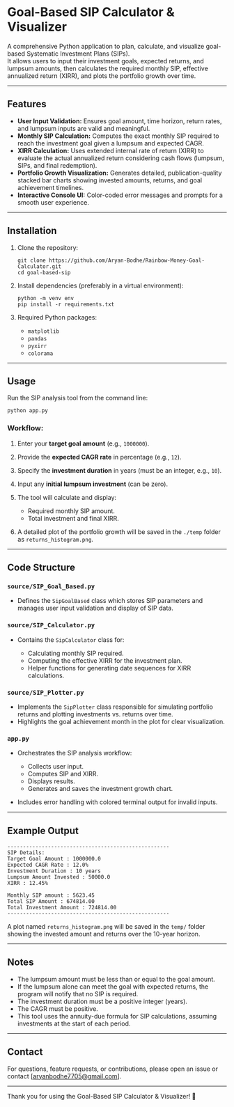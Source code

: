 # Goal-Based SIP Calculator & Visualizer

A comprehensive Python application to plan, calculate, and visualize goal-based Systematic Investment Plans (SIPs).  
It allows users to input their investment goals, expected returns, and lumpsum amounts, then calculates the required monthly SIP, effective annualized return (XIRR), and plots the portfolio growth over time.

---

## Features

- **User Input Validation:** Ensures goal amount, time horizon, return rates, and lumpsum inputs are valid and meaningful.
- **Monthly SIP Calculation:** Computes the exact monthly SIP required to reach the investment goal given a lumpsum and expected CAGR.
- **XIRR Calculation:** Uses extended internal rate of return (XIRR) to evaluate the actual annualized return considering cash flows (lumpsum, SIPs, and final redemption).
- **Portfolio Growth Visualization:** Generates detailed, publication-quality stacked bar charts showing invested amounts, returns, and goal achievement timelines.
- **Interactive Console UI:** Color-coded error messages and prompts for a smooth user experience.

---

## Installation

1. Clone the repository:
   ```
   git clone https://github.com/Aryan-Bodhe/Rainbow-Money-Goal-Calculator.git
   cd goal-based-sip
   ```

2. Install dependencies (preferably in a virtual environment):

   ```
   python -m venv env
   pip install -r requirements.txt
   ```

4. Required Python packages:

   * `matplotlib`
   * `pandas`
   * `pyxirr`
   * `colorama`

---

## Usage

Run the SIP analysis tool from the command line:
```
python app.py
```


### Workflow:

1. Enter your **target goal amount** (e.g., `1000000`).
2. Provide the **expected CAGR rate** in percentage (e.g., `12`).
3. Specify the **investment duration** in years (must be an integer, e.g., `10`).
4. Input any **initial lumpsum investment** (can be zero).
5. The tool will calculate and display:

   * Required monthly SIP amount.
   * Total investment and final XIRR.
6. A detailed plot of the portfolio growth will be saved in the `./temp` folder as `returns_histogram.png`.

---

## Code Structure

### `source/SIP_Goal_Based.py`

* Defines the `SipGoalBased` class which stores SIP parameters and manages user input validation and display of SIP data.

### `source/SIP_Calculator.py`

* Contains the `SipCalculator` class for:

  * Calculating monthly SIP required.
  * Computing the effective XIRR for the investment plan.
  * Helper functions for generating date sequences for XIRR calculations.

### `source/SIP_Plotter.py`

* Implements the `SipPlotter` class responsible for simulating portfolio returns and plotting investments vs. returns over time.
* Highlights the goal achievement month in the plot for clear visualization.

### `app.py`

* Orchestrates the SIP analysis workflow:

  * Collects user input.
  * Computes SIP and XIRR.
  * Displays results.
  * Generates and saves the investment growth chart.
* Includes error handling with colored terminal output for invalid inputs.

---

## Example Output
```
----------------------------------------------------
SIP Details:
Target Goal Amount : 1000000.0
Expected CAGR Rate : 12.0%
Investment Duration : 10 years
Lumpsum Amount Invested : 50000.0
XIRR : 12.45%

Monthly SIP amount : 5623.45
Total SIP Amount : 674814.00
Total Investment Amount : 724814.00
----------------------------------------------------
```

A plot named `returns_histogram.png` will be saved in the `temp/` folder showing the invested amount and returns over the 10-year horizon.

---

## Notes

* The lumpsum amount must be less than or equal to the goal amount.
* If the lumpsum alone can meet the goal with expected returns, the program will notify that no SIP is required.
* The investment duration must be a positive integer (years).
* The CAGR must be positive.
* This tool uses the annuity-due formula for SIP calculations, assuming investments at the start of each period.


---

## Contact

For questions, feature requests, or contributions, please open an issue or contact \[[aryanbodhe7705@gmail.com](mailto:aryanbodhe7705@gmail.com)].

---

Thank you for using the Goal-Based SIP Calculator & Visualizer! 🚀
